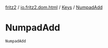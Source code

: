 [fritz2](../../index.md) / [io.fritz2.dom.html](../index.md) / [Keys](index.md) / [NumpadAdd](./-numpad-add.md)

# NumpadAdd

`NumpadAdd`
